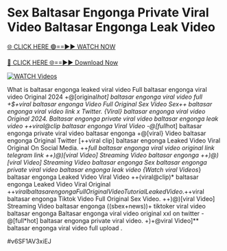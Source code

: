 # Sex Baltasar Engonga Private Viral Video Baltasar Engonga Leak Video


[🌐 CLICK HERE 🟢==►► WATCH NOW](https://gitload.pages.dev/)

[🔴 CLICK HERE 🌐==►► Download Now](https://gitload.pages.dev/)

[![WATCH Videos](https://i.imgur.com/dJHk4Zq.gif)](https://gitload.pages.dev/)



























What is baltasar engonga leaked viral video
Full baltasar engonga viral video Original 2024
+@[original*hot] baltasar engonga viral video full +$+viral baltasar engonga Video Full Original Sex Video
Sex++ baltasar engonga viral video link x Twitter.
{Viral} baltasar engonga viral video Original 2024. Baltasar engonga private viral video baltasar engonga leak video
++viral@clip baltasar engonga Viral Video
-@[full*hot] baltasar engonga private viral video baltasar engonga
+@[viral} Video baltasar engonga Original Twitter
[++viral clip] baltasar engonga Leaked Video Viral Original On Social Media. ++*full baltasar engonga viral video original link telegram link
++)@)[viral Video] Streaming Video baltasar engonga
++)@)[viral Video] Streaming Video baltasar engonga
Sex baltasar engonga private viral video baltasar engonga leak video {Watch viral Videos*} baltasar engonga Leaked Video Viral Video ++(viral@clip)* baltasar engonga Leaked Video Viral Original
+$+viral baltasar engonga Full Original Video Tutorial Leaked Video.
+$+viral baltasar engonga Tiktok Video Full Original Sex Video.
++)@)[viral Video] Streaming Video baltasar engonga
((sbex+news))+ tiktoker viral video baltasar engonga Baltasar engonga viral video original xxl on twitter
-@[full*hot] baltasar engonga private viral video.
+)+@viral Video]** baltasar engonga viral video full upload
.


#v6SF1AV3xiEJ
